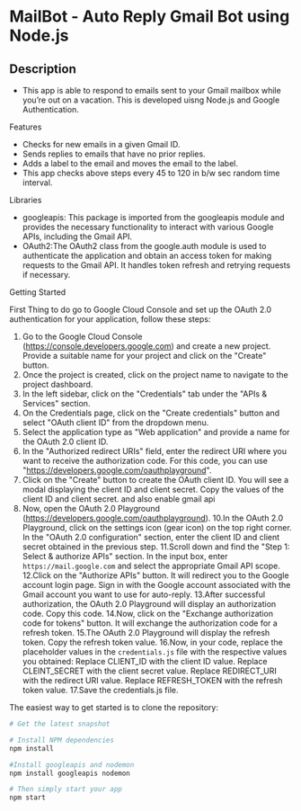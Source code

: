 # MailBot - Auto Reply Gmail Bot using Node.js 

## Description
- This app is able to respond to emails sent to your Gmail mailbox while you’re out on a vacation. This is developed uisng Node.js and Google Authentication.

Features
- Checks for new emails in a given Gmail ID.
- Sends replies to emails that have no prior replies.
- Adds a label to the email and moves the email to the label.
- This app checks above steps every 45 to 120 in b/w sec  random time interval. 

Libraries  
- googleapis: This package is imported from the googleapis module and provides the necessary functionality to interact with various Google APIs, including the Gmail API.
- OAuth2:The OAuth2 class from the google.auth module is used to authenticate the application and obtain an access token for making requests to the Gmail API. It handles token refresh and retrying requests if necessary. 

Getting Started

First Thing to do go to Google Cloud Console and set up the OAuth 2.0 authentication for
your application, follow these steps:
1. Go to the Google Cloud Console (https://console.developers.google.com) and create a new project. Provide a
   suitable name for your project and click on the "Create" button.
2. Once the project is created, click on the project name to navigate to the project dashboard.
3. In the left sidebar, click on the "Credentials" tab under the "APIs & Services" section.
4. On the Credentials page, click on the "Create credentials" button and select "OAuth client ID" from the
   dropdown menu.
5. Select the application type as "Web application" and provide a name for the OAuth 2.0 client ID.
6. In the "Authorized redirect URIs" field, enter the redirect URI where you want to receive the authorization
   code. For this code, you can use "https://developers.google.com/oauthplayground".
8. Click on the "Create" button to create the OAuth client ID. You will see a modal displaying the client ID
   and client secret. Copy the values of the client ID and client secret. and also enable gmail api 
9. Now, open the OAuth 2.0 Playground (https://developers.google.com/oauthplayground).
10.In the OAuth 2.0 Playground, click on the settings icon (gear icon) on the top right corner. In the
   "OAuth 2.0 configuration" section, enter the client ID and client secret obtained in the previous step.
11.Scroll down and find the "Step 1: Select & authorize APIs" section. In the input box, enter `https://mail.google.com`
   and select the appropriate Gmail API scope.
12.Click on the "Authorize APIs" button. It will redirect you to the Google account login page. Sign in with the
   Google account associated with the Gmail account you want to use for auto-reply.
13.After successful authorization, the OAuth 2.0 Playground will display an authorization code. Copy this code.
14.Now, click on the "Exchange authorization code for tokens" button. It will exchange the authorization code for
   a refresh token.
15.The OAuth 2.0 Playground will display the refresh token. Copy the refresh token value.
16.Now, in your code, replace the placeholder values in the `credentials.js` file with the respective values
   you obtained:
   Replace CLIENT_ID with the client ID value.
   Replace CLEINT_SECRET with the client secret value.
   Replace REDIRECT_URI with the redirect URI value.
   Replace REFRESH_TOKEN with the refresh token value.
17.Save the credentials.js file.

The easiest way to get started is to clone the repository:
```bash
# Get the latest snapshot

# Install NPM dependencies
npm install

#Install googleapis and nodemon
npm install googleapis nodemon

# Then simply start your app
npm start
```


